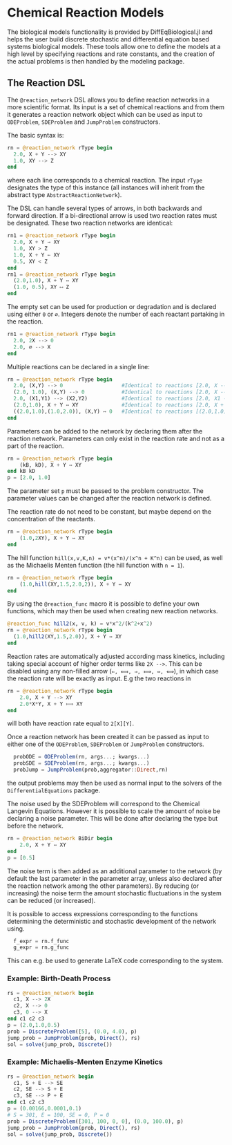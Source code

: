 # Chemical Reaction Models

The biological models functionality is provided by DiffEqBiological.jl and helps
the user build discrete stochastic and differential equation based systems
biological models. These tools allow one to define the models at a high level
by specifying reactions and rate constants, and the creation of the actual problems
is then handled by the modeling package.

## The Reaction DSL

The `@reaction_network` DSL allows you to define reaction networks in a more
scientific format. Its input is a set of chemical reactions and from them it
generates a reaction network object which can be used as input to `ODEProblem`,
`SDEProblem` and `JumpProblem` constructors.

The basic syntax is:

```julia
rn = @reaction_network rType begin
  2.0, X + Y --> XY               
  1.0, XY --> Z            
end
```

where each line corresponds to a chemical reaction. The input `rType` designates
the type of this instance (all instances will inherit from the abstract type
`AbstractReactionNetwork`).

The DSL can handle several types of arrows, in both backwards and forward
direction. If a bi-directional arrow is used two reaction rates must be
designated. These two reaction networks are identical:

```julia
rn1 = @reaction_network rType begin
  2.0, X + Y → XY               
  1.0, XY > Z       
  1.0, X + Y ← XY               
  0.5, XY < Z           
end
rn1 = @reaction_network rType begin
  (2.0,1.0), X + Y ↔ XY               
  (1.0, 0.5), XY ⟷ Z       
end
```

The empty set can be used for production or degradation and is declared using
either `0` or `∅`. Integers denote the number of each reactant partaking in the
reaction.

```julia
rn1 = @reaction_network rType begin
  2.0, 2X --> 0        
  2.0, ∅ --> X  
end
```

Multiple reactions can be declared in a single line:

```julia
rn = @reaction_network rType begin
  2.0, (X,Y) --> 0                   #Identical to reactions [2.0, X --> 0] and [2.0, Y --> 0]
  (2.0, 1.0), (X,Y) --> 0            #Identical to reactions [2.0, X --> 0] and [1.0, X --> 0]
  2.0, (X1,Y1) --> (X2,Y2)           #Identical to reactions [2.0, X1 --> X2] and [2.0, Y1 --> Y2]
  (2.0,1.0), X + Y ↔ XY              #Identical to reactions [2.0, X + Y --> XY] and [1.0, XY --> X + Y].
  ((2.0,1.0),(1.0,2.0)), (X,Y) ↔ 0   #Identical to reactions [(2.0,1.0), X ↔ 0] and [(1.0,2.0), Y ↔ 0].
end
```

Parameters can be added to the network by declaring them after the reaction
network. Parameters can only exist in the reaction rate and not as a part of the
reaction.

```julia
rn = @reaction_network rType begin
    (kB, kD), X + Y ↔ XY
end kB kD
p = [2.0, 1.0]
```

The parameter set `p` must be passed to the problem constructor. The parameter
values can be changed after the reaction network is defined.

The reaction rate do not need to be constant, but maybe depend on the
concentration of the reactants.

```julia
rn = @reaction_network rType begin
    (1.0,2XY), X + Y ↔ XY
end
```

The hill function `hill(x,v,K,n) = v*(x^n)/(x^n + K^n)` can be used, as well as
the Michaelis Menten function (the hill function with `n = 1`).

```julia
rn = @reaction_network rType begin
    (1.0,hill(XY,1.5,2.0,2)), X + Y ↔ XY
end
```

By using the `@reaction_func` macro it is possible to define your own functions,
which may then be used when creating new reaction networks.

```julia
@reaction_func hill2(x, v, k) = v*x^2/(k^2+x^2)    
rn = @reaction_network rType begin
  (1.0,hill2(XY,1.5,2.0)), X + Y ↔ XY
end
```

Reaction rates are automatically adjusted according mass kinetics, including
taking special account of higher order terms like `2X -->`. This can be disabled
using any non-filled arrow (`⇐, ⟽, ⇒, ⟾, ⇔, ⟺`), in which case the reaction
rate will be exactly as input. E.g the two reactions in

```julia
rn = @reaction_network rType begin
    2.0, X + Y --> XY
    2.0*X*Y, X + Y ⟾ XY
end
```

will both have reaction rate equal to `2[X][Y]`.

Once a reaction network has been created it can be passed as input to either
one of the `ODEProblem`, `SDEProblem` or `JumpProblem` constructors.

```julia
  probODE = ODEProblem(rn, args...; kwargs...)      
  probSDE = SDEProblem(rn, args...; kwargs...)
  probJump = JumpProblem(prob,aggregator::Direct,rn)
```

the output problems may then be used as normal input to the solvers of the `DifferentialEquations` package.

The noise used by the SDEProblem will correspond to the Chemical Langevin Equations.
However it is possible to scale the amount of noise be declaring a noise parameter.
This will be done after declaring the type but before the network.

```julia
rn = @reaction_network BiDir begin
    2.0, X + Y ↔ XY
end
p = [0.5]
```

The noise term is then added as an additional parameter to the network (by default
the last parameter in the parameter array, unless also declared after the reaction network among the other parameters). By reducing (or increasing) the noise term the
amount stochastic fluctuations in the system can be reduced (or increased).

It is possible to access expressions corresponding to the functions determining the deterministic and stochastic development of the network using.

```julia
  f_expr = rn.f_func
  g_expr = rn.g_func
```

This can e.g. be used to generate LaTeX code corresponding to the system.

### Example: Birth-Death Process

```julia
rs = @reaction_network begin
  c1, X --> 2X
  c2, X --> 0
  c3, 0 --> X
end c1 c2 c3
p = (2.0,1.0,0.5)
prob = DiscreteProblem([5], (0.0, 4.0), p)
jump_prob = JumpProblem(prob, Direct(), rs)
sol = solve(jump_prob, Discrete())
```

### Example: Michaelis-Menten Enzyme Kinetics

```julia
rs = @reaction_network begin
  c1, S + E --> SE
  c2, SE --> S + E
  c3, SE --> P + E
end c1 c2 c3
p = (0.00166,0.0001,0.1)
# S = 301, E = 100, SE = 0, P = 0
prob = DiscreteProblem([301, 100, 0, 0], (0.0, 100.0), p)
jump_prob = JumpProblem(prob, Direct(), rs)
sol = solve(jump_prob, Discrete())
```
